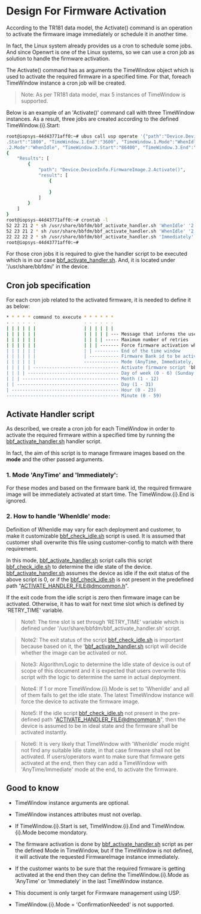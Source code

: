 # Design For Firmware Activation

According to the TR181 data model, the Activate() command is an operation to activate the firmware image immediately or schedule it in another time.

In fact, the Linux system already provides us a cron to schedule some jobs. And since Openwrt is one of the Linux systems, so we can use a cron job as solution to handle the firmware activation.

The Activate() command has as arguments the TimeWindow object which is used to activate the required firmware in a specified time. For that, foreach TimeWindow instance a cron job will be created.

> Note: As per TR181 data model, max 5 instances of TimeWindow is supported.

Below is an example of an 'Activate()' command call with three TimeWindow instances. As a result, three jobs are created according to the defined TimeWindow.{i}.Start:

```bash
root@iopsys-44d43771aff0:~# ubus call usp operate '{"path":"Device.DeviceInfo.FirmwareImage.2.", "action":"Activate()", "input":{"TimeWindow.1
.Start":"1800", "TimeWindow.1.End":"3600", "TimeWindow.1.Mode":"WhenIdle", "TimeWindow.2.Start":"5400", "TimeWindow.2.End":"9000", "TimeWindow
.2.Mode":"WhenIdle", "TimeWindow.3.Start":"86400", "TimeWindow.3.End":"172800", "TimeWindow.3.Mode":"Immediately"}}'
{
	"Results": [
		{
			"path": "Device.DeviceInfo.FirmwareImage.2.Activate()",
			"result": [
				{
					
				}
			]
		}
	]
}
root@iopsys-44d43771aff0:~# crontab -l
52 22 21 2 * sh /usr/share/bbfdm/bbf_activate_handler.sh 'WhenIdle' '2' '1800' '0' '' ''
52 23 21 2 * sh /usr/share/bbfdm/bbf_activate_handler.sh 'WhenIdle' '2' '3600' '0' '' ''
22 22 22 2 * sh /usr/share/bbfdm/bbf_activate_handler.sh 'Immediately' '2' '86400' '1' '' ''
root@iopsys-44d43771aff0:~# 

```

For those cron jobs it is required to give the handler script to be executed which is in our case [bbf_activate_handler.sh](https://dev.iopsys.eu/bbf/bbfdm/-/tree/devel/libbbf_dm/scripts/bbf_activate_handler.sh). And, it is located under '/usr/share/bbfdm/' in the device.


## Cron job specification

For each cron job related to the activated firmware, it is needed to define it as below:

```bash
* * * * * command to execute * * * * * *
- - - - - -                  - - - - - -
| | | | | |                  | | | | | |
| | | | | |                  | | | | | --- Message that informs the user of a new activation request
| | | | | |                  | | | | ----- Maximum number of retries
| | | | | |                  | | | ------- Force firmware activation when it's not idle (0 - 1)
| | | | | |                  | | --------- End of the time window
| | | | | |                  | ----------- Firmware Bank id to be activated
| | | | | |                  ------------- Mode (AnyTime, Immediately, WhenIdle, ConfirmationNeeded)
| | | | | -------------------------------- Activate firmware script 'bbf_activate_handler.sh'
| | | | ---------------------------------- Day of week (0 - 6) (Sunday =0)
| | | ------------------------------------ Month (1 - 12)
| | -------------------------------------- Day (1 - 31)
| ---------------------------------------- Hour (0 - 23)
------------------------------------------ Minute (0 - 59)
```


## Activate Handler script

As described, we create a cron job for each TimeWindow in order to activate the required firmware within a specified time by running the [bbf_activate_handler.sh](https://dev.iopsys.eu/bbf/bbfdm/-/tree/devel/libbbf_dm/scripts/bbf_activate_handler.sh) handler script.

In fact, the aim of this script is to manage firmware images based on the **mode** and the other passed arguments.


### 1. Mode 'AnyTime' and 'Immediately':

For these modes and based on the firmware bank id, the required firmware image will be immediately activated at start time. The TimeWindow.{i}.End is ignored.

### 2. How to handle 'WhenIdle' mode:

Definition of WhenIdle may vary for each deployment and customer, to make it customizable [bbf_check_idle.sh](https://dev.iopsys.eu/bbf/bbfdm/-/tree/devel/libbbf_dm/scripts/bbf_check_idle.sh) script is used. It is assumed that customer shall overwrite this file using customer-config to match with there requirement.

In this mode, [bbf_activate_handler.sh](https://dev.iopsys.eu/bbf/bbfdm/-/tree/devel/libbbf_dm/scripts/bbf_activate_handler.sh) script calls this script [bbf_check_idle.sh](https://dev.iopsys.eu/bbf/bbfdm/-/tree/devel/libbbf_dm/scripts/bbf_check_idle.sh) to determine the idle state of the device. [bbf_activate_handler.sh](https://dev.iopsys.eu/bbf/bbfdm/-/tree/devel/libbbf_dm/scripts/bbf_activate_handler.sh) assumes the device as idle if the exit status of the above script is 0, or if the [bbf_check_idle.sh](https://dev.iopsys.eu/bbf/bbfdm/-/tree/devel/libbbf_dm/scripts/bbf_check_idle.sh) is not present in the predefined path "ACTIVATE_HANDLER_FILE@dmcommon.h".


If the exit code from the idle script is zero then firmware image can be activated. Otherwise, it has to wait for next time slot which is defined by 'RETRY_TIME' variable.

> Note1: The time slot is set through 'RETRY_TIME' variable which is defined under '/usr/share/bbfdm/bbf_activate_handler.sh' script.

> Note2: The exit status of the script [bbf_check_idle.sh](https://dev.iopsys.eu/bbf/bbfdm/-/tree/devel/libbbf_dm/scripts/bbf_check_idle.sh) is important because based on it, the '[bbf_activate_handler.sh](https://dev.iopsys.eu/bbf/bbfdm/-/tree/devel/libbbf_dm/scripts/bbf_activate_handler.sh) script will decide whether the image can be activated or not.

> Note3: Algorithm/Logic to determine the Idle state of device is out of scope of this document and it is expected that users overwrite this script with the logic to determine the same in actual deployment.

> Note4: If 1 or more TimeWindow.{i}.Mode is set to 'WhenIdle' and all of them fails to get the idle state. The latest TimeWindow instance will force the device to activate the firmware image.

> Note5: If the idle script [bbf_check_idle.sh](https://dev.iopsys.eu/bbf/bbfdm/-/tree/devel/libbbf_dm/scripts/bbf_check_idle.sh) not present in the pre-defined path "ACTIVATE_HANDLER_FILE@dmcommon.h", then the device is assumed to be in ideal state and the firmware shall be activated instantly.

> Note6: It is very likely that TimeWindow with 'WhenIdle' mode might not find any suitable Idle state, in that case firmware shall not be activated. If users/operators want to make sure that firmware gets activated at the end, then they can add a TimeWindow with 'AnyTime/Immediate' mode at the end, to activate the firmware.


## Good to know

* TimeWindow instance arguments are optional.

* TimeWindow instances attributes must not overlap.

* If TimeWindow.{i}.Start is set, TimeWindow.{i}.End and TimeWindow.{i}.Mode become mondatory.

* The firmware activation is done by [bbf_activate_handler.sh](https://dev.iopsys.eu/bbf/bbfdm/-/tree/devel/libbbf_dm/scripts/bbf_activate_handler.sh) script as per the defined Mode in TimeWindow, but if the TimeWindow is not defined, it will activate the requested FirmwareImage instance immediately.

* If the customer wants to be sure that the required firmware is getting activated at the end then they can define the TimeWindow.{i}.Mode as 'AnyTime' or 'Immediately' in the last TimeWindow instance.

* This document is only target for Firmware management using USP.

* TimeWindow.{i}.Mode = 'ConfirmationNeeded' is not supported.
